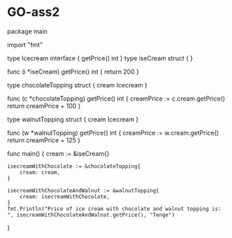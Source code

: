 # GO-ass2
package main

import "fmt"

type Icecream interface {
	getPrice() int
}
type iseCream struct {
}

func (i *iseCream) getPrice() int {
	return 200
}

type chocolateTopping struct {
	cream Icecream
}

func (c *chocolateTopping) getPrice() int {
	creamPrice := c.cream.getPrice()
	return creamPrice + 100
}

type walnutTopping struct {
	cream Icecream
}

func (w *walnutTopping) getPrice() int {
	creamPrice := w.cream.getPrice()
	return creamPrice + 125
}

func main() {
	cream := &iseCream{}

	isecreamWithChocolate := &chocolateTopping{
		cream: cream,
	}

	isecreamWithChocolateAndWalnut := &walnutTopping{
		cream: isecreamWithChocolate,
	}
	fmt.Println("Price of ice cream with chocolate and walnut topping is: ", isecreamWithChocolateAndWalnut.getPrice(), "Tenge")
}
